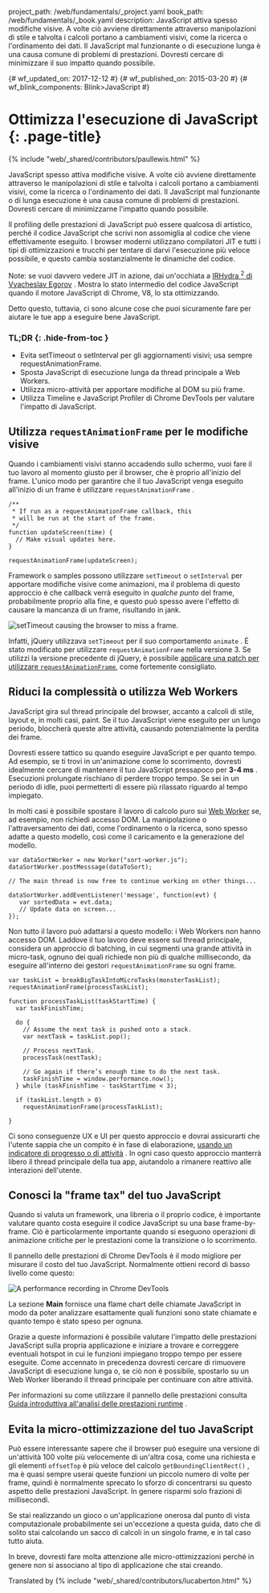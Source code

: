 project_path: /web/fundamentals/_project.yaml
book_path: /web/fundamentals/_book.yaml
description: JavaScript attiva spesso modifiche visive. A volte ciò avviene direttamente attraverso manipolazioni di stile e talvolta i calcoli portano a cambiamenti visivi, come la ricerca o l'ordinamento dei dati. Il JavaScript mal funzionante o di esecuzione lunga è una causa comune di problemi di prestazioni. Dovresti cercare di minimizzare il suo impatto quando possibile.

{# wf_updated_on: 2017-12-12 #}
{# wf_published_on: 2015-03-20 #}
{# wf_blink_components: Blink>JavaScript #}

# Ottimizza l'esecuzione di JavaScript {: .page-title}

{% include "web/_shared/contributors/paullewis.html" %}

JavaScript spesso attiva modifiche visive. A volte ciò avviene direttamente
attraverso le manipolazioni di stile e talvolta i calcoli portano a cambiamenti
visivi, come la ricerca o l'ordinamento dei dati. Il JavaScript mal funzionante
o di lunga esecuzione è una causa comune di problemi di prestazioni. Dovresti
cercare di minimizzarne l'impatto quando possibile.

Il profiling delle prestazioni di JavaScript può essere qualcosa di artistico,
perché il codice JavaScript che scrivi non assomiglia al codice che viene
effettivamente eseguito. I browser moderni utilizzano compilatori JIT e tutti i
tipi di ottimizzazioni e trucchi per tentare di darvi l'esecuzione più veloce
possibile, e questo cambia sostanzialmente le dinamiche del codice.

Note: se vuoi davvero vedere JIT in azione, dai un'occhiata a <a
href="http://mrale.ph/irhydra/2/">IRHydra <sup>2</sup> di Vyacheslav Egorov</a>
. Mostra lo stato intermedio del codice JavaScript quando il motore JavaScript
di Chrome, V8, lo sta ottimizzando.

Detto questo, tuttavia, ci sono alcune cose che puoi sicuramente fare per
aiutare le tue app a eseguire bene JavaScript.

### TL;DR {: .hide-from-toc }

- Evita setTimeout o setInterval per gli aggiornamenti visivi; usa sempre
requestAnimationFrame.
- Sposta JavaScript di esecuzione lunga da thread principale a Web Workers.
- Utilizza micro-attività per apportare modifiche al DOM su più frame.
- Utilizza Timeline e JavaScript Profiler di Chrome DevTools per valutare
l'impatto di JavaScript.

## Utilizza `requestAnimationFrame` per le modifiche visive

Quando i cambiamenti visivi stanno accadendo sullo schermo, vuoi fare il tuo
lavoro al momento giusto per il browser, che è proprio all'inizio del frame.
L'unico modo per garantire che il tuo JavaScript venga eseguito all'inizio di un
frame è utilizzare `requestAnimationFrame` .

```
/**
 * If run as a requestAnimationFrame callback, this
 * will be run at the start of the frame.
 */
function updateScreen(time) {
  // Make visual updates here.
}

requestAnimationFrame(updateScreen);
```

Framework o samples possono utilizzare `setTimeout` o `setInterval` per
apportare modifiche visive come animazioni, ma il problema di questo approccio è
che callback verrà eseguito in *qualche punto* del frame, probabilmente proprio
alla fine, e questo può spesso avere l'effetto di causare la mancanza di un
frame, risultando in jank.

<img src="images/optimize-javascript-execution/settimeout.jpg" alt="setTimeout
causing the browser to miss a frame.">

Infatti, jQuery utilizzava `setTimeout` per il suo comportamento `animate` . È
stato modificato per utilizzare `requestAnimationFrame` nella versione 3. Se
utilizzi la versione precedente di jQuery, è possibile <a
href="https://github.com/gnarf/jquery-requestAnimationFrame"
data-md-type="link">applicare una patch per utilizzare
`requestAnimationFrame`</a>, come fortemente consigliato.

## Riduci la complessità o utilizza Web Workers

JavaScript gira sul thread principale del browser, accanto a calcoli di stile,
layout e, in molti casi, paint. Se il tuo JavaScript viene eseguito per un lungo
periodo, bloccherà queste altre attività, causando potenzialmente la perdita dei
frame.

Dovresti essere tattico su quando eseguire JavaScript e per quanto tempo. Ad
esempio, se ti trovi in ​​un'animazione come lo scorrimento, dovresti idealmente
cercare di mantenere il tuo JavaScript pressapoco per **3-4 ms** . Esecuzioni
prolungate rischiano di perdere troppo tempo. Se sei in un periodo di idle, puoi
permetterti di essere più rilassato riguardo al tempo impiegato.

In molti casi è possibile spostare il lavoro di calcolo puro sui [Web
Worker](https://developer.mozilla.org/en-US/docs/Web/API/Web_Workers_API/basic_usage)
se, ad esempio, non richiedi accesso DOM. La manipolazione o l'attraversamento
dei dati, come l'ordinamento o la ricerca, sono spesso adatte a questo modello,
così come il caricamento e la generazione del modello.

```
var dataSortWorker = new Worker("sort-worker.js");
dataSortWorker.postMesssage(dataToSort);

// The main thread is now free to continue working on other things...

dataSortWorker.addEventListener('message', function(evt) {
   var sortedData = evt.data;
   // Update data on screen...
});
```

Non tutto il lavoro può adattarsi a questo modello: i Web Workers non hanno
accesso DOM. Laddove il tuo lavoro deve essere sul thread principale, considera
un approccio di batching, in cui segmenti una grande attività in micro-task,
ognuno dei quali richiede non più di qualche millisecondo, da eseguire
all'interno dei gestori `requestAnimationFrame` su ogni frame.

```
var taskList = breakBigTaskIntoMicroTasks(monsterTaskList);
requestAnimationFrame(processTaskList);

function processTaskList(taskStartTime) {
  var taskFinishTime;

  do {
    // Assume the next task is pushed onto a stack.
    var nextTask = taskList.pop();

    // Process nextTask.
    processTask(nextTask);

    // Go again if there’s enough time to do the next task.
    taskFinishTime = window.performance.now();
  } while (taskFinishTime - taskStartTime < 3);

  if (taskList.length > 0)
    requestAnimationFrame(processTaskList);

}
```

Ci sono conseguenze UX e UI per questo approccio e dovrai assicurarti che
l'utente sappia che un compito è in fase di elaborazione, [usando un indicatore
di progresso o di
attività](https://www.google.com/design/spec/components/progress-activity.html)
. In ogni caso questo approccio manterrà libero il thread principale della tua
app, aiutandolo a rimanere reattivo alle interazioni dell'utente.

## Conosci la "frame tax" del tuo JavaScript

Quando si valuta un framework, una libreria o il proprio codice, è importante
valutare quanto costa eseguire il codice JavaScript su una base frame-by-frame.
Ciò è particolarmente importante quando si eseguono operazioni di animazione
critiche per le prestazioni come la transizione o lo scorrimento.

Il pannello delle prestazioni di Chrome DevTools è il modo migliore per misurare
il costo del tuo JavaScript. Normalmente ottieni record di basso livello come
questo:

<img src="images/optimize-javascript-execution/low-js-detail.png" alt="A
performance recording in Chrome DevTools">

La sezione **Main** fornisce una flame chart delle chiamate JavaScript in modo
da poter analizzare esattamente quali funzioni sono state chiamate e quanto
tempo è stato speso per ognuna.

Grazie a queste informazioni è possibile valutare l'impatto delle prestazioni
JavaScript sulla propria applicazione e iniziare a trovare e correggere
eventuali hotspot in cui le funzioni impiegano troppo tempo per essere eseguite.
Come accennato in precedenza dovresti cercare di rimuovere JavaScript di
esecuzione lunga o, se ciò non è possibile, spostarlo su un Web Worker liberando
il thread principale per continuare con altre attività.

Per informazioni su come utilizzare il pannello delle prestazioni consulta
[Guida introduttiva all'analisi delle prestazioni
runtime](/web/tools/chrome-devtools/evaluate-performance/) .

## Evita la micro-ottimizzazione del tuo JavaScript

Può essere interessante sapere che il browser può eseguire una versione di
un'attività 100 volte più velocemente di un'altra cosa, come una richiesta e gli
elementi `offsetTop` è più veloce del calcolo `getBoundingClientRect()` , ma è
quasi sempre userai queste funzioni un piccolo numero di volte per frame, quindi
è normalmente sprecato lo sforzo di concentrarsi su questo aspetto delle
prestazioni JavaScript. In genere risparmi solo frazioni di millisecondi.

Se stai realizzando un gioco o un'applicazione onerosa dal punto di vista
computazionale probabilmente sei un'eccezione a questa guida, dato che di solito
stai calcolando un sacco di calcoli in un singolo frame, e in tal caso tutto
aiuta.

In breve, dovresti fare molta attenzione alle micro-ottimizzazioni perché in
genere non si associano al tipo di applicazione che stai creando.

Translated by
{% include "web/_shared/contributors/lucaberton.html" %}
